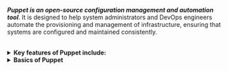 ***Puppet is an open-source configuration management and automation tool***. It is designed to help system administrators and DevOps engineers automate the provisioning and management of infrastructure, ensuring that systems are configured and maintained consistently.

<br>

<details>
<summary><b><a href=""></a>Key features of Puppet include:</b></summary><br>

1. **Declarative Language:** Puppet uses a declarative language, where users describe the desired state of their infrastructure rather than specifying the exact steps needed to achieve that state. Puppet then takes care of figuring out how to make the actual system match the desired state.

2. **Cross-Platform Support:** Puppet is platform-independent and can be used to manage configurations across different operating systems and cloud platforms. It abstracts away the differences between various systems, providing a unified way to manage diverse environments.

3. **Resource Abstraction:** Puppet models system resources as abstractions. These resources can include packages, files, services, and more. Users define the desired state of these resources in their Puppet manifests.

4. **Modules:** Puppet configurations are organized into modules, which are reusable units of code that encapsulate related resources and configurations. Modules make it easy to share and reuse configurations across different projects and teams.

5. **Master-Agent Architecture:** Puppet follows a client-server architecture. Puppet agents run on the target systems, and a central Puppet server manages and distributes configurations to these agents. The communication between the server and agents is secured and can be scheduled at regular intervals.

6. **Reporting and Logging:** Puppet provides reporting and logging features, allowing users to track changes made to systems, view the current state of configurations, and identify any issues that may have occurred during the configuration process.

7. **Extensibility:** Puppet is highly extensible, allowing users to write custom facts, functions, and types to tailor the tool to their specific needs. This extensibility makes it suitable for a wide range of use cases.

8. **Community and Ecosystem:** Puppet has a vibrant community and ecosystem that contribute to the development of modules, share best practices, and provide support. There's also an official Puppet Forge repository where users can find and share Puppet modules.

Puppet is commonly used in large-scale, complex IT environments where maintaining consistency and automation are crucial. It is part of the broader landscape of configuration management tools used in DevOps practices to streamline infrastructure management.

<br><p align="center">※※※※※※※※※※※※</p><br>
</details>


<details>
<summary><b><a href=""></a>Basics of Puppet</b></summary><br>

Puppet uses a declarative language to describe the desired state of a system, and it's structured around the idea of resources, which represent different aspects of a system's configuration. Here are some fundamental concepts and steps to get you started:

### Key Concepts:

1. **Manifests:**
   - Puppet code is written in files called manifests. A manifest is a collection of Puppet code that defines the desired configuration for a system.
   - Manifests typically have a `.pp` file extension.

2. **Resources:**
   - In Puppet, everything is a resource. A resource represents a piece of system configuration, such as a file, a package, or a service.
   - Common types of resources include `file`, `package`, `service`, and `exec`.

3. **Classes:**
   - Classes are a way to organize and group related resources. They provide a modular and reusable structure for your Puppet code.
   - Classes are defined using the `class` keyword.

### Basic Steps:

1. **Install Puppet:**
   - Before you start using Puppet, you need to install it on the systems you want to manage. The Puppet infrastructure consists of a master server and client nodes.
   - Install Puppet on the master server and the client nodes by following the installation instructions for your operating system.

2. **Create a Manifest:**
   - Create a simple Puppet manifest to get started. Open a text editor and create a file with a `.pp` extension (e.g., `site.pp`).

   ```puppet
   # site.pp
   file { '/tmp/hello.txt':
     ensure  => present,
     content => 'Hello, Puppet!\n',
   }
   ```

   This manifest ensures that a file named `hello.txt` with the content 'Hello, Puppet!' exists in the `/tmp` directory.

3. **Apply the Manifest:**
   - Use the `puppet apply` command to apply the manifest:

   ```bash
   puppet apply site.pp
   ```

   Puppet will read the manifest and apply the configuration to the system.

4. **Verify the Configuration:**
   - Check that the file has been created:

   ```bash
   cat /tmp/hello.txt
   ```

   It should output: `Hello, Puppet!`

### Example with Classes:

1. **Create a Class:**
   - Create a class definition in a new file, e.g., `myclass.pp`:

   ```puppet
   # myclass.pp
   class myclass {
     file { '/tmp/classfile.txt':
       ensure  => present,
       content => 'This is a class file.\n',
     }
   }
   ```

2. **Include the Class:**
   - Modify your `site.pp` to include and use the class:

   ```puppet
   # site.pp
   include myclass
   ```

3. **Apply the Updated Manifest:**

   ```bash
   puppet apply site.pp
   ```

   Puppet will apply both the original manifest and the new class.

4. **Verify the Configuration:**
   - Check that the new file has been created:

   ```bash
   cat /tmp/classfile.txt
   ```

   It should output: `This is a class file.`

These are very basic examples, but they provide a foundation for understanding how Puppet works. As you become more comfortable, you can explore more advanced features, such as variables, conditional statements, and modules, to manage larger and more complex configurations.

<br><p align="center">※※※※※※※※※※※※</p><br>
</details>
